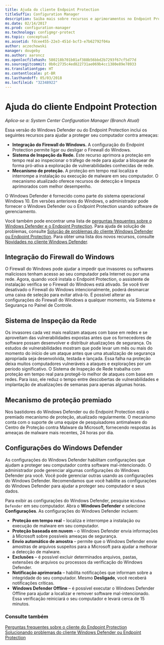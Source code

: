 ```yaml
---
title: Ajuda do cliente Endpoint Protection
titleSuffix: Configuration Manager
description: Saiba mais sobre recursos e aprimoramentos no Endpoint Protection que ajudam a proteger seu computador contra ameaças.
ms.date: 02/14/2017
ms.prod: configuration-manager
ms.technology: configmgr-protect
ms.topic: conceptual
ms.assetid: fdcee455-22e3-451d-bcf3-e7b62792f04a
author: aczechowski
manager: dougeby
ms.author: aaroncz
ms.openlocfilehash: 580218b701b01af388b56bbd2b7293f67cf5d77d
ms.sourcegitcommit: 0b0c2735c4ed822731ae069b4cc1380e89e78933
ms.translationtype: HT
ms.contentlocale: pt-BR
ms.lasthandoff: 05/03/2018
ms.locfileid: "32348922"
---
```

# <a name="endpoint-protection-client-help"></a>Ajuda do cliente Endpoint Protection

*Aplica-se a: System Center Configuration Manager (Branch Atual)*


Essa versão do Windows Defender ou do Endpoint Protection inclui os seguintes recursos para ajudar a proteger seu computador contra ameaças:  

-   **Integração do Firewall do Windows.** A configuração do Endpoint Protection permite ligar ou desligar o Firewall do Windows.  
-   **Sistema de Inspeção da Rede.** Este recurso aprimora a proteção em tempo real ao inspecionar o tráfego de rede para ajudar a bloquear de forma pró-ativa a exploração de vulnerabilidades conhecidas de rede.  
-   **Mecanismo de proteção.** A proteção em tempo real localiza e interrompe a instalação ou execução de malware em seu computador. O mecanismo atualizado oferece recursos de detecção e limpeza aprimorados com melhor desempenho.  

O Windows Defender é fornecido como parte do sistema operacional Windows 10.  Em versões anteriores do Windows, o administrador pode fornecer o Windows Defender ou o Endpoint Protection usando software de gerenciamento.

Você também pode encontrar uma lista de [perguntas frequentes sobre o Windows Defender e o Endpoint Protection](endpoint-protection-client-faq.md). Para ajuda de solução de problemas, consulte [Solução de problemas do cliente Windows Defender ou Endpoint Protection](troubleshoot-endpoint-client.md). Para obter uma lista dos novos recursos, consulte [Novidades no cliente Windows Defender](https://support.microsoft.com/help/29276/windows-10-whats-new-in-windows-defender).

## <a name="windows-firewall-integration"></a>Integração do Firewall do Windows  
 O Firewall do Windows pode ajudar a impedir que invasores ou softwares maliciosos tenham acesso ao seu computador pela Internet ou por uma rede. Agora, quando você instala o Endpoint Protection, o assistente de instalação verifica se o Firewall do Windows está ativado. Se você tiver desativado o Firewall do Windows intencionalmente, poderá desmarcar uma caixa de seleção para evitar ativá-lo. É possível alterar as configurações do Firewall do Windows a qualquer momento, via Sistema e Segurança no Painel de Controle.  

## <a name="network-inspection-system"></a>Sistema de Inspeção da Rede  
 Os invasores cada vez mais realizam ataques com base em redes e se aproveitam das vulnerabilidades expostas antes que os fornecedores de software possam desenvolver e distribuir atualizações de segurança. Os estudos de vulnerabilidades mostram que pode levar um mês ou mais do momento do início de um ataque antes que uma atualização de segurança apropriada seja desenvolvida, testada e lançada. Essa falha na proteção deixa muitos computadores vulneráveis a ataques e explorações por um período significativo. O Sistema de Inspeção de Rede trabalha com proteção em tempo real para protegê-lo melhor de ataques com base em redes. Para isso, ele reduz o tempo entre descobertas de vulnerabilidades e implantação de atualizações de semanas para apenas algumas horas.  

## <a name="award-winning-protection-engine"></a>Mecanismo de proteção premiado  
 Nos bastidores do Windows Defender ou do Endpoint Protection está o premiado mecanismo de proteção, atualizado regularmente. O mecanismo conta com o suporte de uma equipe de pesquisadores antimalware do Centro de Proteção contra Malware da Microsoft, fornecendo respostas às ameaças de malware mais recentes, 24 horas por dia.  

## <a name="windows-defender-settings"></a>Configurações do Windows Defender
As configurações do Windows Defender habilitam configurações que ajudam a proteger seu computador contra software mal-intencionado. O administrador pode gerenciar algumas configurações do Windows Defender pra você. Você pode gerenciar outras usando as configurações do Windows Defender. Recomendamos que você habilite as configurações do Windows Defender para ajudar a proteger seu computador e seus dados.

Para exibir as configurações do Windows Defender, pesquise `Windows Defender` em seu computador. Abra o **Windows Defender** e selecione **Configurações**. As configurações do Windows Defender incluem:
- **Proteção em tempo real** – localiza e interrompe a instalação ou execução de malware em seu computador.
- **Proteção baseada em nuvem** – o Windows Defender envia informações à Microsoft sobre possíveis ameaças de segurança.
- **Envio automático de amostra** – permite que o Windows Defender envie amostras de arquivos suspeitos para a Microsoft para ajudar a melhorar a detecção de malware.
- **Exclusões** – é possível excluir determinados arquivos, pastas, extensões de arquivos ou processos da verificação do Windows Defender.
- **Notificação aprimorada** – habilita notificações que informam sobre a integridade do seu computador. Mesmo **Desligado**, você receberá notificações críticas.
- **Windows Defender Offline** – é possível executar o Windows Defender Offline para ajudar a localizar e remover software mal-intencionado. Essa verificação reiniciará o seu computador e levará cerca de 15 minutos.

### <a name="see-also"></a>Consulte também  
 [Perguntas frequentes sobre o cliente do Endpoint Protection](endpoint-protection-client-faq.md)   
 [Solucionando problemas do cliente Windows Defender ou Endpoint Protection](troubleshoot-endpoint-client.md)
